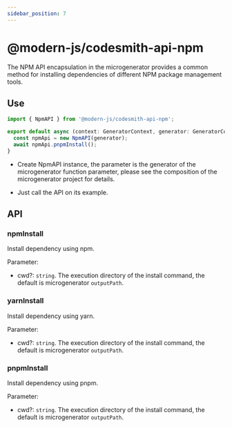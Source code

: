 ```yaml
---
sidebar_position: 7
---
```


# @modern-js/codesmith-api-npm

The NPM API encapsulation in the microgenerator provides a common method for installing dependencies of different NPM package management tools.

## Use

```typescript
import { NpmAPI } from '@modern-js/codesmith-api-npm';

export default async (context: GeneratorContext, generator: GeneratorCore) => {
  const npmApi = new NpmAPI(generator);
  await npmApi.pnpmInstall();
}
```

- Create NpmAPI instance, the parameter is the generator of the microgenerator function parameter, please see the composition of the microgenerator project for details.

- Just call the API on its example.


## API

### npmInstall

Install dependency using npm.

Parameter:

- cwd?: `string`. The execution directory of the install command, the default is microgenerator `outputPath`.

### yarnInstall

Install dependency using yarn.

Parameter:

- cwd?: `string`. The execution directory of the install command, the default is microgenerator `outputPath`.

### pnpmInstall

Install dependency using pnpm.

Parameter:

- cwd?: `string`. The execution directory of the install command, the default is microgenerator `outputPath`.
